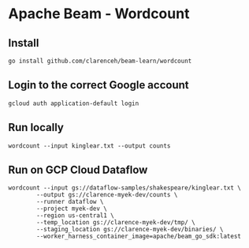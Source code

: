 # Apache Beam - Wordcount

## Install

    go install github.com/clarenceh/beam-learn/wordcount

## Login to the correct Google account

    gcloud auth application-default login

## Run locally

    wordcount --input kinglear.txt --output counts

## Run on GCP Cloud Dataflow

    wordcount --input gs://dataflow-samples/shakespeare/kinglear.txt \
            --output gs://clarence-myek-dev/counts \
            --runner dataflow \
            --project myek-dev \
            --region us-central1 \
            --temp_location gs://clarence-myek-dev/tmp/ \
            --staging_location gs://clarence-myek-dev/binaries/ \
            --worker_harness_container_image=apache/beam_go_sdk:latest
